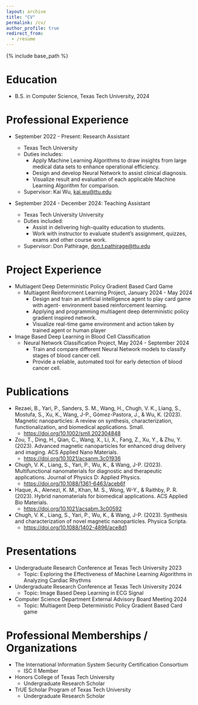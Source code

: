 ```yaml
---
layout: archive
title: "CV"
permalink: /cv/
author_profile: true
redirect_from:
  - /resume
---
```


{% include base_path %}

Education
======
* B.S. in Computer Science, Texas Tech University, 2024

Professional Experience
======
* September 2022 - Present: Research Assistant 
  * Texas Tech University
  * Duties includes: 
    * Apply Machine Learning Algorithms to draw insights from large medical data sets to enhance operational efficiency.
    * Design and develop Neural Network to assist clinical diagnosis.
    * Visualize result and evaluation of each applicable Machine Learning Algorithm for comparison.
  * Supervisor: Kai Wu, kai.wu@ttu.edu

* September 2024 - December 2024: Teaching Assistant
  * Texas Tech University University
  * Duties included:
    * Assist in delivering high-quality education to students.
    * Work with instructor to evaluate student’s assignment, quizzes, exams and other course work. 
  * Supervisor: Don Pathirage, don.t.pathirage@ttu.edu
  
Project Experience
======
* Multiagent Deep Deterministic Policy Gradient Based Card Game
  * Multiagent Reinforcment Learning Project, January 2024 - May 2024
    * Design and train an artificial intelligence agent to play card game with agent- environment based reinforcement learning.
    * Applying and programming multiagent deep deterministic policy gradient inspired network.
    * Visualize real-time game environment and action taken by trained agent or human player
* Image Based Deep Learning in Blood Cell Classification
  * Neural Network Classification Project, May 2024 - September 2024
    * Train and compare different Neural Network models to classify stages of blood cancer cell.
    * Provide a reliable, automated tool for early detection of blood cancer cell. 

Publications
======
  * Rezaei, B., Yari, P., Sanders, S. M., Wang, H., Chugh, V. K., Liang, S., Mostufa, S., Xu, K., Wang, J-P., Gómez-Pastora, J., & Wu, K. (2023). Magnetic nanoparticles: A review on synthesis, characterization, functionalization, and biomedical applications. Small.
    * https://doi.org/10.1002/smll.202304848
  * Zou, T., Ding, H., Qian, C., Wang, X., Li, X., Fang, Z., Xu, Y., & Zhu, Y. (2023). Advanced magnetic nanoparticles for enhanced drug delivery and imaging. ACS Applied Nano Materials.
    * https://doi.org/10.1021/acsanm.3c01936
  * Chugh, V. K., Liang, S., Yari, P., Wu, K., & Wang, J-P. (2023). Multifunctional nanomaterials for diagnostic and therapeutic applications. Journal of Physics D: Applied Physics.
    * https://doi.org/10.1088/1361-6463/aceb6f
  * Haque, A., Alenezi, K. M., Khan, M. S., Wong, W-Y., & Raithby, P. R. (2023). Hybrid nanomaterials for biomedical applications. ACS Applied Bio Materials.
    * https://doi.org/10.1021/acsabm.3c00592
  * Chugh, V. K., Liang, S., Yari, P., Wu, K., & Wang, J-P. (2023). Synthesis and characterization of novel magnetic nanoparticles. Physica Scripta.
    * https://doi.org/10.1088/1402-4896/ace8d1
  
Presentations
======
  * Undergraduate Research Conference at Texas Tech University 2023
    * Topic: Exploring the Effectiveness of Machine Learning Algorithms in Analyzing Cardiac Rhythms
  * Undergraduate Research Conference at Texas Tech University 2024
    * Topic: Image Based Deep Learning in ECG Signal
  * Computer Science Department External Advisory Board Meeting 2024
    * Topic: Multiagent Deep Deterministic Policy Gradient Based Card game
  
Professional Memberships / Organizations
======
  * The International Information System Security Certification Consortium
    * ISC II Member
  * Honors College of Texas Tech University
    * Undergraduate Research Scholar
  * TrUE Scholar Program of Texas Tech University
    * Undergraduate Research Scholar
